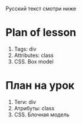 Русский текст смотри ниже

# Plan of lesson <br/>
1. Tags: div <br/>
2. Attributes: class  <br/>
3. CSS. Box model <br/>

# План на урок <br/>
1. Теги: div  <br/>
2. Атрибуты: class  <br/>
3. CSS. Блочная модель   <br/>